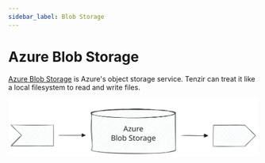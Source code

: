 ```yaml
---
sidebar_label: Blob Storage
---
```


# Azure Blob Storage

[Azure Blob Storage](https://azure.microsoft.com/en-us/products/storage/blobs)
is Azure's object storage service. Tenzir can treat it like a local filesystem
to read and write files.

![Azure Blob Storage](azure-blob-storage.svg)
